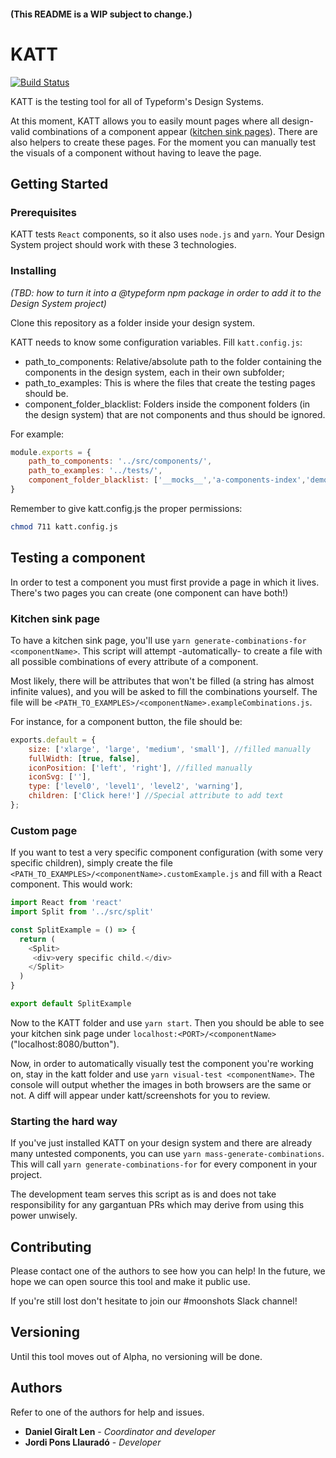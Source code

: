 #### (This README is a WIP subject to change.)

# KATT

[![Build Status](https://travis-ci.com/Typeform/kitt.svg?token=axsNaJqw6sjfoKFeCyDk&branch=master)](https://travis-ci.com/Typeform/kitt)

KATT is the testing tool for all of Typeform's Design Systems.

At this moment, KATT allows you to easily mount pages where all design-valid combinations of a component appear \([kitchen sink pages](https://medium.com/eightshapes-llc/component-qa-in-design-systems-b18cb4decb9c)). There are also helpers to create these pages. For the moment you can manually test the visuals of a component without having to leave the page.

## Getting Started

### Prerequisites

KATT tests `React` components, so it also uses `node.js` and `yarn`. Your Design System project should work with these 3 technologies.

### Installing

_(TBD: how to turn it into a @typeform npm package in order to add it to the Design System project)_

Clone this repository as a folder inside your design system.

KATT needs to know some configuration variables. Fill `katt.config.js`:
* path_to_components: Relative/absolute path to the folder containing the components in the design system, each in their own subfolder;
* path_to_examples: This is where the files that create the testing pages should be.
* component_folder_blacklist: Folders inside the component folders (in the design system) that are not components and thus should be ignored.

For example:

```javascript
module.exports = {
    path_to_components: '../src/components/',
    path_to_examples: '../tests/',
    component_folder_blacklist: ['__mocks__','a-components-index','demos','panel-settings','base-styles'],
}
```

Remember to give katt.config.js the proper permissions:

```bash
chmod 711 katt.config.js
```

## Testing a component

In order to test a component you must first provide a page in which it lives. There's two pages you can create (one component can have both!)

### Kitchen sink page

To have a kitchen sink page, you'll use `yarn generate-combinations-for <componentName>`. This script will attempt -automatically- to create a file with all possible combinations of every attribute of a component.

Most likely, there will be attributes that won't be filled (a string has almost infinite values), and you will be asked to fill the combinations yourself. The file will be `<PATH_TO_EXAMPLES>/<componentName>.exampleCombinations.js`.

For instance, for a component button, the file should be:

```javascript
exports.default = {
    size: ['xlarge', 'large', 'medium', 'small'], //filled manually
    fullWidth: [true, false],
    iconPosition: ['left', 'right'], //filled manually
    iconSvg: [''],
    type: ['level0', 'level1', 'level2', 'warning'],
    children: ['Click here!'] //Special attribute to add text
};
```

### Custom page

If you want to test a very specific component configuration (with some very specific children), simply create the file `<PATH_TO_EXAMPLES>/<componentName>.customExample.js` and fill with a React component. This would work: 

```javascript
import React from 'react'
import Split from '../src/split'

const SplitExample = () => {
  return (
    <Split>
     <div>very specific child.</div>
    </Split>
  )
}

export default SplitExample
```

Now to the KATT folder and use `yarn start`. Then you should be able to see your kitchen sink page under `localhost:<PORT>/<componentName>` ("localhost:8080/button").

Now, in order to automatically visually test the component you're working on, stay in the katt folder and use `yarn visual-test <componentName>`. The console will output whether the images in both browsers are the same or not. A diff will appear under katt/screenshots for you to review.

### Starting the hard way
If you've just installed KATT on your design system and there are already many untested components, you can use `yarn mass-generate-combinations`. This will call `yarn generate-combinations-for` for every component in your project.

The development team serves this script as is and does not take responsibility for any gargantuan PRs which may derive from using this power unwisely.

## Contributing

Please contact one of the authors to see how you can help! In the future, we hope we can open source this tool and make it public use. 

If you're still lost don't hesitate to join our #moonshots Slack channel!

## Versioning

Until this tool moves out of Alpha, no versioning will be done.

## Authors

Refer to one of the authors for help and issues.

* **Daniel Giralt Len** - *Coordinator and developer*
* **Jordi Pons Llauradó** - *Developer*